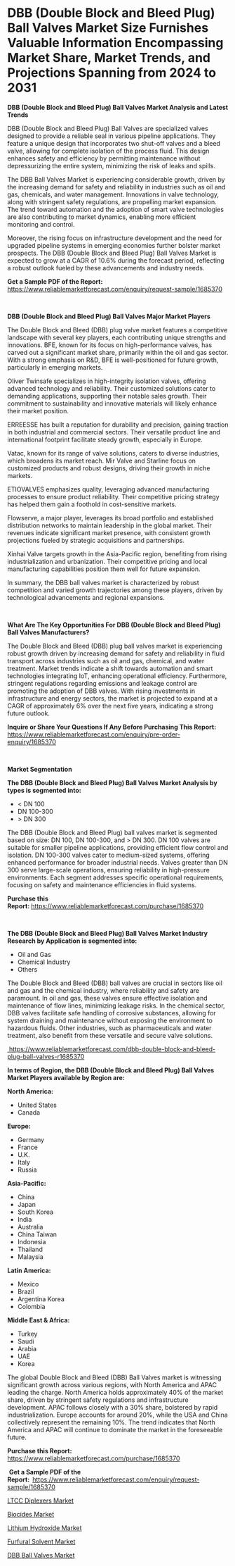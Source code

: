 <p><h1>DBB (Double Block and Bleed Plug) Ball Valves Market Size Furnishes Valuable Information Encompassing Market Share, Market Trends, and Projections Spanning from 2024 to 2031</h1></p><p><strong>DBB (Double Block and Bleed Plug) Ball Valves Market Analysis and Latest Trends</strong></p>
<p><p>DBB (Double Block and Bleed Plug) Ball Valves are specialized valves designed to provide a reliable seal in various pipeline applications. They feature a unique design that incorporates two shut-off valves and a bleed valve, allowing for complete isolation of the process fluid. This design enhances safety and efficiency by permitting maintenance without depressurizing the entire system, minimizing the risk of leaks and spills.</p><p>The DBB Ball Valves Market is experiencing considerable growth, driven by the increasing demand for safety and reliability in industries such as oil and gas, chemicals, and water management. Innovations in valve technology, along with stringent safety regulations, are propelling market expansion. The trend toward automation and the adoption of smart valve technologies are also contributing to market dynamics, enabling more efficient monitoring and control.</p><p>Moreover, the rising focus on infrastructure development and the need for upgraded pipeline systems in emerging economies further bolster market prospects. The DBB (Double Block and Bleed Plug) Ball Valves Market is expected to grow at a CAGR of 10.6% during the forecast period, reflecting a robust outlook fueled by these advancements and industry needs.</p></p>
<p><strong>Get a Sample PDF of the Report:&nbsp;</strong> <a href="https://www.reliablemarketforecast.com/enquiry/request-sample/1685370?utm_campaign=1134&utm_medium=2&utm_source=Github&utm_content=ia&utm_term=06102024&utm_id=dbb-double-block-and-bleed-plug-ball-valves">https://www.reliablemarketforecast.com/enquiry/request-sample/1685370</a></p>
<p>&nbsp;</p>
<p><strong>DBB (Double Block and Bleed Plug) Ball Valves Major Market Players</strong></p>
<p><p>The Double Block and Bleed (DBB) plug valve market features a competitive landscape with several key players, each contributing unique strengths and innovations. BFE, known for its focus on high-performance valves, has carved out a significant market share, primarily within the oil and gas sector. With a strong emphasis on R&D, BFE is well-positioned for future growth, particularly in emerging markets.</p><p>Oliver Twinsafe specializes in high-integrity isolation valves, offering advanced technology and reliability. Their customized solutions cater to demanding applications, supporting their notable sales growth. Their commitment to sustainability and innovative materials will likely enhance their market position.</p><p>ERREESSE has built a reputation for durability and precision, gaining traction in both industrial and commercial sectors. Their versatile product line and international footprint facilitate steady growth, especially in Europe.</p><p>Vatac, known for its range of valve solutions, caters to diverse industries, which broadens its market reach. Mir Valve and Starline focus on customized products and robust designs, driving their growth in niche markets.</p><p>ETIOVALVES emphasizes quality, leveraging advanced manufacturing processes to ensure product reliability. Their competitive pricing strategy has helped them gain a foothold in cost-sensitive markets.</p><p>Flowserve, a major player, leverages its broad portfolio and established distribution networks to maintain leadership in the global market. Their revenues indicate significant market presence, with consistent growth projections fueled by strategic acquisitions and partnerships.</p><p>Xinhai Valve targets growth in the Asia-Pacific region, benefiting from rising industrialization and urbanization. Their competitive pricing and local manufacturing capabilities position them well for future expansion.</p><p>In summary, the DBB ball valves market is characterized by robust competition and varied growth trajectories among these players, driven by technological advancements and regional expansions.</p></p>
<p>&nbsp;</p>
<p><strong>What Are The Key Opportunities For DBB (Double Block and Bleed Plug) Ball Valves Manufacturers?</strong></p>
<p><p>The Double Block and Bleed (DBB) plug ball valves market is experiencing robust growth driven by increasing demand for safety and reliability in fluid transport across industries such as oil and gas, chemical, and water treatment. Market trends indicate a shift towards automation and smart technologies integrating IoT, enhancing operational efficiency. Furthermore, stringent regulations regarding emissions and leakage control are promoting the adoption of DBB valves. With rising investments in infrastructure and energy sectors, the market is projected to expand at a CAGR of approximately 6% over the next five years, indicating a strong future outlook.</p></p>
<p><strong>Inquire or Share Your Questions If Any Before Purchasing This Report:</strong> <a href="https://www.reliablemarketforecast.com/enquiry/pre-order-enquiry/1685370?utm_campaign=1134&utm_medium=2&utm_source=Github&utm_content=ia&utm_term=06102024&utm_id=dbb-double-block-and-bleed-plug-ball-valves">https://www.reliablemarketforecast.com/enquiry/pre-order-enquiry/1685370</a></p>
<p>&nbsp;</p>
<p><strong>Market Segmentation</strong></p>
<p><strong>The DBB (Double Block and Bleed Plug) Ball Valves Market Analysis by types is segmented into:</strong></p>
<p><ul><li>< DN 100</li><li>DN 100-300</li><li>> DN 300</li></ul></p>
<p><p>The DBB (Double Block and Bleed Plug) ball valves market is segmented based on size: DN 100, DN 100-300, and > DN 300. DN 100 valves are suitable for smaller pipeline applications, providing efficient flow control and isolation. DN 100-300 valves cater to medium-sized systems, offering enhanced performance for broader industrial needs. Valves greater than DN 300 serve large-scale operations, ensuring reliability in high-pressure environments. Each segment addresses specific operational requirements, focusing on safety and maintenance efficiencies in fluid systems.</p></p>
<p><strong>Purchase this Report:&nbsp;</strong><a href="https://www.reliablemarketforecast.com/purchase/1685370?utm_campaign=1134&utm_medium=2&utm_source=Github&utm_content=ia&utm_term=06102024&utm_id=dbb-double-block-and-bleed-plug-ball-valves">https://www.reliablemarketforecast.com/purchase/1685370</a></p>
<p>&nbsp;</p>
<p><strong>The DBB (Double Block and Bleed Plug) Ball Valves Market Industry Research by Application is segmented into:</strong></p>
<p><ul><li>Oil and Gas</li><li>Chemical Industry</li><li>Others</li></ul></p>
<p><p>The Double Block and Bleed (DBB) ball valves are crucial in sectors like oil and gas and the chemical industry, where reliability and safety are paramount. In oil and gas, these valves ensure effective isolation and maintenance of flow lines, minimizing leakage risks. In the chemical sector, DBB valves facilitate safe handling of corrosive substances, allowing for system draining and maintenance without exposing the environment to hazardous fluids. Other industries, such as pharmaceuticals and water treatment, also benefit from these versatile and secure valve solutions.</p></p>
<p><a href="https://www.reliablemarketforecast.com/dbb-double-block-and-bleed-plug-ball-valves-r1685370?utm_campaign=1134&utm_medium=2&utm_source=Github&utm_content=ia&utm_term=06102024&utm_id=dbb-double-block-and-bleed-plug-ball-valves">&nbsp;https://www.reliablemarketforecast.com/dbb-double-block-and-bleed-plug-ball-valves-r1685370</a></p>
<p><strong>In terms of Region, the DBB (Double Block and Bleed Plug) Ball Valves Market Players available by Region are:</strong></p>
<p>
    <p> <strong> North America: </strong>
        <ul>
            <li>United States</li>
            <li>Canada</li>
        </ul>
        </p> 
    <p> <strong> Europe: </strong>
        <ul>
            <li>Germany</li>
            <li>France</li>
            <li>U.K.</li>
            <li>Italy</li>
            <li>Russia</li>
        </ul>
        </p> 
    <p> <strong> Asia-Pacific: </strong>
        <ul>
            <li>China</li>
            <li>Japan</li>
            <li>South Korea</li>
            <li>India</li>
            <li>Australia</li>
            <li>China Taiwan</li>
            <li>Indonesia</li>
            <li>Thailand</li>
            <li>Malaysia</li>
        </ul>
        </p> 
    <p> <strong> Latin America: </strong>
        <ul>
            <li>Mexico</li>
            <li>Brazil</li>
            <li>Argentina Korea</li>
            <li>Colombia</li>
        </ul>
        </p> 
    <p> <strong> Middle East & Africa: </strong>
        <ul>
            <li>Turkey</li>
            <li>Saudi</li>
            <li>Arabia</li>
            <li>UAE</li>
            <li>Korea</li>
        </ul>
    </p>
    </p>
<p><p>The global Double Block and Bleed (DBB) Ball Valves market is witnessing significant growth across various regions, with North America and APAC leading the charge. North America holds approximately 40% of the market share, driven by stringent safety regulations and infrastructure development. APAC follows closely with a 30% share, bolstered by rapid industrialization. Europe accounts for around 20%, while the USA and China collectively represent the remaining 10%. The trend indicates that North America and APAC will continue to dominate the market in the foreseeable future.</p></p>
<p><strong>Purchase this Report: </strong><a href="https://www.reliablemarketforecast.com/purchase/1685370?utm_campaign=1134&utm_medium=2&utm_source=Github&utm_content=ia&utm_term=06102024&utm_id=dbb-double-block-and-bleed-plug-ball-valves">https://www.reliablemarketforecast.com/purchase/1685370</a></p>
<p>&nbsp;<strong>Get a Sample PDF of the Report:&nbsp;&nbsp;</strong><a href="https://www.reliablemarketforecast.com/enquiry/request-sample/1685370?utm_campaign=1134&utm_medium=2&utm_source=Github&utm_content=ia&utm_term=06102024&utm_id=dbb-double-block-and-bleed-plug-ball-valves">https://www.reliablemarketforecast.com/enquiry/request-sample/1685370</a></p>
<p><strong></strong></p>
<p><p><a href="https://issuu.com/reportprime-2/docs/ltcc-diplexers-market-size-2030.ppt_8808d58429fe3d?utm_campaign=1134&utm_medium=2&utm_source=Github&utm_content=ia&utm_term=06102024&utm_id=dbb-double-block-and-bleed-plug-ball-valves">LTCC Diplexers Market</a></p><p><a href="https://www.linkedin.com/pulse/global-biocides-market-focus-product-type-disinfectants-general-3m21e?utm_campaign=1134&utm_medium=2&utm_source=Github&utm_content=ia&utm_term=06102024&utm_id=dbb-double-block-and-bleed-plug-ball-valves">Biocides Market</a></p><p><a href="https://www.linkedin.com/pulse/lithium-hydroxide-market-global-insights-regional-analysis-2024-c9aee?utm_campaign=1134&utm_medium=2&utm_source=Github&utm_content=ia&utm_term=06102024&utm_id=dbb-double-block-and-bleed-plug-ball-valves">Lithium Hydroxide Market</a></p><p><a href="https://medium.com/@qphcivxe3/global-furfural-solvent-market-opportunities-and-forecast-for-period-from-2024-to-2031-b62f562b9fb8?utm_campaign=1134&utm_medium=2&utm_source=Github&utm_content=ia&utm_term=06102024&utm_id=dbb-double-block-and-bleed-plug-ball-valves">Furfural Solvent Market</a></p><p><a href="https://github.com/BryceTownsendr/Market-Research-Report-List-6/blob/main/dbb-ball-valves-market.md?utm_campaign=1134&utm_medium=2&utm_source=Github&utm_content=ia&utm_term=06102024&utm_id=dbb-double-block-and-bleed-plug-ball-valves">DBB Ball Valves Market</a></p></p>